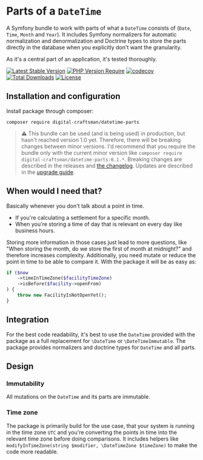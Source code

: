 # Parts of a `DateTime`

A Symfony bundle to work with parts of what a `DateTime` consists of (`Date`, `Time`, `Month` and `Year`). 
It includes Symfony normalizers for automatic normalization and denormalization and Doctrine types to store the parts directly in the database when you explicitly don't want the granularity. 

As it's a central part of an application, it's tested thoroughly.

[![Latest Stable Version](http://poser.pugx.org/digital-craftsman/datetime-parts/v)](https://packagist.org/packages/digital-craftsman/datetime-parts)
[![PHP Version Require](http://poser.pugx.org/digital-craftsman/datetime-parts/require/php)](https://packagist.org/packages/digital-craftsman/datetime-parts)
[![codecov](https://codecov.io/gh/digital-craftsman-de/datetime-parts/branch/main/graph/badge.svg?token=BL0JKZYLBG)](https://codecov.io/gh/digital-craftsman-de/datetime-parts)
[![Total Downloads](http://poser.pugx.org/digital-craftsman/datetime-parts/downloads)](https://packagist.org/packages/digital-craftsman/datetime-parts)
[![License](http://poser.pugx.org/digital-craftsman/datetime-parts/license)](https://packagist.org/packages/digital-craftsman/datetime-parts)

## Installation and configuration

Install package through composer:

```shell
composer require digital-craftsman/datetime-parts
```

> ⚠️ This bundle can be used (and is being used) in production, but hasn't reached version 1.0 yet. Therefore, there will be breaking changes between minor versions. I'd recommend that you require the bundle only with the current minor version like `composer require digital-craftsman/datetime-parts:0.1.*`. Breaking changes are described in the releases and [the changelog](./CHANGELOG.md). Updates are described in the [upgrade guide](./UPGRADE.md).

## When would I need that?

Basically whenever you don't talk about a point in time.

- If you're calculating a settlement for a specific month.
- When you're storing a time of day that is relevant on every day like business hours.

Storing more information in those cases just lead to more questions, like "When storing the month, do we store the first of month at midnight?" and therefore increases complexity. Additionally, you need mutate or reduce the point in time to be able to compare it. With the package it will be as easy as:

```php
if ($now
    ->timeInTimeZone($facilityTimeZone)
    ->isBefore($facility->openFrom)
) {
    throw new FacilityIsNotOpenYet();
}
```

## Integration

For the best code readability, it's best to use the `DateTime` provided with the package as a full replacement for `\DateTime` or `\DateTimeImmutable`.
The package provides normalizers and doctrine types for `DateTime` and all parts.

## Design

### Immutability

All mutations on the `DateTime` and its parts are immutable.

### Time zone

The package is primarily build for the use case, that your system is running in the time zone `UTC` and you're converting the points in time into the relevant time zone before doing comparisons. It includes helpers like `modifyInTimeZone(string $modifier, \DateTimeZone $timeZone)` to make the code more readable. 
